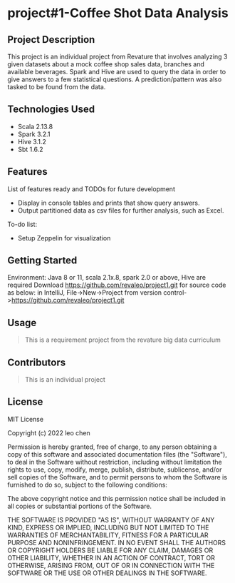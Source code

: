 # project#1-Coffee Shot Data Analysis

## Project Description
This project is an individual project from Revature that involves analyzing 3 given datasets about a mock coffee shop sales data, branches and available beverages. Spark and Hive are used to query the data in order to give answers to a few statistical questions. A prediction/pattern was also tasked to be found from the data.
## Technologies Used

* Scala 2.13.8
* Spark 3.2.1
* Hive 3.1.2
* Sbt 1.6.2

## Features

List of features ready and TODOs for future development
* Display in console tables and prints that show query answers.
* Output partitioned data as csv files for further analysis, such as Excel.

To-do list:
* Setup Zeppelin for visualization


## Getting Started
   
Environment: Java 8 or 11, scala 2.1x.8, spark 2.0 or above, Hive are required
Download https://github.com/revaleo/project1.git for source code as below:
in IntelliJ, File->New->Project from version control->https://github.com/revaleo/project1.git


## Usage
> This is a requirement project from the revature big data curriculum 

## Contributors

> This is an individual project

## License

MIT License

Copyright (c) 2022 leo chen

Permission is hereby granted, free of charge, to any person obtaining a copy
of this software and associated documentation files (the "Software"), to deal
in the Software without restriction, including without limitation the rights
to use, copy, modify, merge, publish, distribute, sublicense, and/or sell
copies of the Software, and to permit persons to whom the Software is
furnished to do so, subject to the following conditions:

The above copyright notice and this permission notice shall be included in all
copies or substantial portions of the Software.

THE SOFTWARE IS PROVIDED "AS IS", WITHOUT WARRANTY OF ANY KIND, EXPRESS OR
IMPLIED, INCLUDING BUT NOT LIMITED TO THE WARRANTIES OF MERCHANTABILITY,
FITNESS FOR A PARTICULAR PURPOSE AND NONINFRINGEMENT. IN NO EVENT SHALL THE
AUTHORS OR COPYRIGHT HOLDERS BE LIABLE FOR ANY CLAIM, DAMAGES OR OTHER
LIABILITY, WHETHER IN AN ACTION OF CONTRACT, TORT OR OTHERWISE, ARISING FROM,
OUT OF OR IN CONNECTION WITH THE SOFTWARE OR THE USE OR OTHER DEALINGS IN THE
SOFTWARE.
